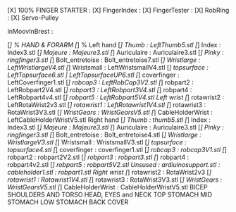 


[X] 100% FINGER STARTER
:    [X] FingerIndex
:    [X] FingerTester
:    [X] RobRing
:    [X] Servo-Pulley

InMoovInBrest :

[_] % HAND & FORARM
	[_] % Left hand
		[_] Thumb : LeftThumb5.stl
		[_] Index : Index3.stl
		[_] Majeure : Majeure3.stl
		[_] Auriculaire : Auriculaire3.stl
		[_] Pinky : ringfinger3.stl
		[_] Bolt_entretoise : Bolt_entretoise7.stl
		[_] Wristlarge : LeftWristlargeV4.stl
		[_] Wristsmall : LeftWristsmallV4.stl
		[_] topsurface : LeftTopsurface6.stl | LeftTopsurfaceUP6.stl
		[_] coverfinger : LeftCoverfinger1.stl
		[_] robcap3 : LeftRobCap3V2.stl
		[_] robpart2 : LeftRobpart2V4.stl
		[_] robpart3 : LeftRobpart3V4.stl
		[_] robpart4 : LeftRobpart4v4.stl
		[_] robpart5 : LeftRobpart5V4.stl
	Left wrist
		[_] rotawrist2 : LeftRotaWrist2v3.stl
		[_] rotawrist1 : LeftRotawrist1V4.stl
		[_] rotawrist3 : RotaWrist3V3.stl
		[_] WristGears : WristGearsV5.stl
		[_] CableHolderWrist : LeftCableHolderWristV5.stl
	Right hand
		[_] Thumb : thumb5.stl
		[_] Index : Index3.stl
		[_] Majeure : Majeure3.stl
		[_] Auriculaire : Auriculaire3.stl
		[_] Pinky : ringfinger3.stl
		[_] Bolt_entretoise : Bolt_entretoise4.stl
		[_] Wristlarge : WristlargeV3.stl
		[_] Wristsmall : WristsmallV3.stl
		[_] topsurface : topsurface4.stl
		[_] coverfinger : coverfinger1.stl
		[_] robcap3 : robcap3V1.stl
		[_] robpart2 : robpart2V2.stl
		[_] robpart3 : robpart3.stl
		[_] robpart4 : robpart4v2.stl
		[_] robpart5 : robpart5V2.stl
	Unsused
		: ardiuinosupport.stl
		: cableholder1.stl
		: robpart1.stl
	Right wrist
		[_] rotawrist2 : RotaWrist2v3
		[_] rotawrist1 : Rotawrist1V4.stl
		[_] rotawrist3 : RotaWrist3V3.stl
		[_] WristGears : WristGearsV5.stl
		[_] CableHolderWrist : CableHolderWristV5.stl
BICEP
SHOULDERS AND TORSO
HEAD, EYES and NECK
TOP STOMACH
MID STOMACH
LOW STOMACH
BACK COVER
